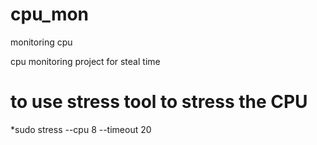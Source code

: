 # cpu_mon
monitoring cpu


cpu monitoring project for steal time

# to use stress tool to stress the CPU
*sudo stress --cpu 8 --timeout 20
